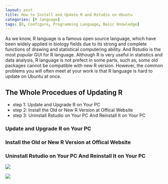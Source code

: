 ```yaml
---
layout: post
title: How to Install and Update R and Rstudio on Ubuntu
categories: [R language]
tags: [R, Configure, Programming Language, Basic Knowledge]
---
```


As we know, R language is a famous open source language, which have been widely applied in biology fields due to its strong and complete functions of drawing and statistical computering ability. And Rstudio is the most popular GUI for R language. Although R is very useful in statistics and data analysis, R language is not prefect in some parts, such as, some old packages cannot be compatible with new R version. However, the common problems you will often meet at your work is that R language is hard to update on Ubuntu at once. 

## The Whole Procedues of Updating R

- step 1: Update and Upgrade R on Your PC
- step 2: Install the Old or New R Version at Offical Website
- step 3: Uninstall Rstudio on Your PC And Reinstall It on Your PC

### Update and Upgrade R on Your PC



### Install the Old or New R Version at Offical Website



### Uninstall Rstudio on Your PC And Reinstall It on Your PC

![](http://i.imgur.com/rFBcNzH.png)


![](http://i.imgur.com/pYhLnnw.png)
